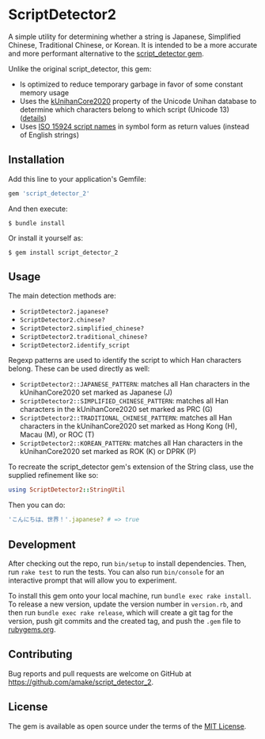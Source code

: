 # ScriptDetector2

A simple utility for determining whether a string is Japanese, Simplified
Chinese, Traditional Chinese, or Korean. It is intended to be a more accurate
and more performant alternative to the [script_detector
gem](https://rubygems.org/gems/script_detector).

Unlike the original script_detector, this gem:

- Is optimized to reduce temporary garbage in favor of some constant memory
  usage
- Uses the
  [kUnihanCore2020](https://www.unicode.org/reports/tr38/#kUnihanCore2020)
  property of the Unicode Unihan database to determine which characters belong
  to which script (Unicode 13)
  ([details](http://www.unicode.org/L2/L2019/19388-unihan-core-2020.pdf))
- Uses [ISO 15924 script names](https://en.wikipedia.org/wiki/ISO_15924) in
  symbol form as return values (instead of English strings)

## Installation

Add this line to your application's Gemfile:

```ruby
gem 'script_detector_2'
```

And then execute:

    $ bundle install

Or install it yourself as:

    $ gem install script_detector_2

## Usage

The main detection methods are:

- `ScriptDetector2.japanese?`
- `ScriptDetector2.chinese?`
- `ScriptDetector2.simplified_chinese?`
- `ScriptDetector2.traditional_chinese?`
- `ScriptDetector2.identify_script`

Regexp patterns are used to identify the script to which Han characters belong.
These can be used directly as well:

- `ScriptDetector2::JAPANESE_PATTERN`: matches all Han characters in the
  kUnihanCore2020 set marked as Japanese (J)
- `ScriptDetector2::SIMPLIFIED_CHINESE_PATTERN`: matches all Han characters in
  the kUnihanCore2020 set marked as PRC (G)
- `ScriptDetector2::TRADITIONAL_CHINESE_PATTERN`: matches all Han characters in
  the kUnihanCore2020 set marked as Hong Kong (H), Macau (M), or ROC (T)
- `ScriptDetector2::KOREAN_PATTERN`: matches all Han characters in the
  kUnihanCore2020 set marked as ROK (K) or DPRK (P)

To recreate the script_detector gem's extension of the String class, use the
supplied refinement like so:

```ruby
using ScriptDetector2::StringUtil
```

Then you can do:

```ruby
'こんにちは、世界！'.japanese? # => true
```

## Development

After checking out the repo, run `bin/setup` to install dependencies. Then, run
`rake test` to run the tests. You can also run `bin/console` for an interactive
prompt that will allow you to experiment.

To install this gem onto your local machine, run `bundle exec rake install`. To
release a new version, update the version number in `version.rb`, and then run
`bundle exec rake release`, which will create a git tag for the version, push
git commits and the created tag, and push the `.gem` file to
[rubygems.org](https://rubygems.org).

## Contributing

Bug reports and pull requests are welcome on GitHub at
https://github.com/amake/script_detector_2.

## License

The gem is available as open source under the terms of the [MIT
License](https://opensource.org/licenses/MIT).
